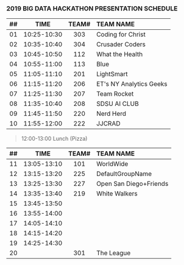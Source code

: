 ### 2019 BIG DATA HACKATHON PRESENTATION SCHEDULE

| ## |    TIME       | TEAM# |         TEAM NAME         |
| -- | :-----------: | :---: | :------------------------ |
| 01 |  10:25-10:30  |  303  |  Coding for Christ        |
| 02 |  10:35-10:40  |  304  |  Crusader Coders          |
| 03 |  10:45-10:50  |  112  |  What the Health          |
| 04 |  10:55-11:00  |  113  |  Blue                     |
| 05 |  11:05-11:10  |  201  |  LightSmart               |
| 06 |  11:15-11:20  |  206  |  ET's NY Analytics Geeks  |
| 07 |  11:25-11:30  |  207  |  Team Rocket              |
| 08 |  11:35-10:40  |  208  |  SDSU AI CLUB             |
| 09 |  11:45-11:50  |  220  |  Nerd Herd                |
| 10 |  11:55-12:00  |  222  |  JJCRAD                   |

> 12:00-13:00 Lunch (Pizza)

| ## |    TIME       | TEAM# |         TEAM NAME         |
| -- | :-----------: | :---: | :------------------------ |
| 11 |  13:05-13:10  |  101  |  WorldWide                |
| 12 |  13:15-13:20  |  225  |  DefaultGroupName         |
| 13 |  13:25-13:30  |  227  |  Open San Diego+Friends   |
| 14 |  13:35-13:40  |  219  |  White Walkers            |
| 15 |  13:45-13:50  |       |                           |
| 16 |  13:55-14:00  |       |                           |
| 17 |  14:05-14:10  |       |                           |
| 18 |  14:15-14:20  |       |                           |
| 19 |  14:25-14:30  |       |                           |
| 20 |               |  301  |  The League               |

